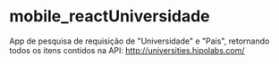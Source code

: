 # mobile_reactUniversidade

App de pesquisa de requisição de "Universidade" e "País", retornando todos os itens contidos na API: http://universities.hipolabs.com/
